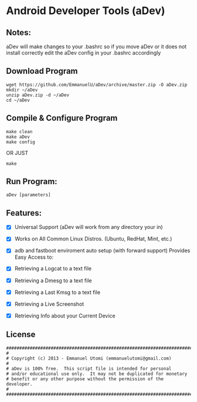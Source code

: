 Android Developer Tools (aDev)
===========

Notes:
---------------
aDev will make changes to your .bashrc so if you move aDev or 
it does not install correctly edit the aDev config in your .bashrc accordingly


Download Program
---------------
    wget https://github.com/EmmanuelU/aDev/archive/master.zip -O aDev.zip
    mkdir ~/aDev
    unzip aDev.zip -d ~/aDev
    cd ~/aDev


Compile & Configure Program
---------------
    make clean
    make aDev
    make config

OR JUST

    make


Run Program:
---------------
    aDev [parameters]


Features:
---------------
- [x] Universal Support (aDev will work from any directory your in)
- [x] Works on All Common Linux Distros. (Ubuntu, RedHat, Mint, etc.)
- [x] adb and fastboot enviroment auto setup (with forward support)
Provides Easy Access to:
- [x] Retrieving a Logcat to a text file
- [x] Retrieving a Dmesg to a text file
- [x] Retrieving a Last Kmsg to a text file
- [x] Retrieving a Live Screenshot
- [x] Retrieving Info about your Current Device


License
------------------
    ############################################################################
    #
    # Copyright (c) 2013 - Emmanuel Utomi (emmanuelutomi@gmail.com)
    #
    # aDev is 100% free.  This script file is intended for personal
    # and/or educational use only.  It may not be duplicated for monetary
    # benefit or any other purpose without the permission of the developer.
    #
    ############################################################################
